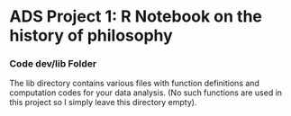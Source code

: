 # ADS Project 1:  R Notebook on the history of philosophy

### Code dev/lib Folder

The lib directory contains various files with function definitions and computation codes for your data analysis. (No such functions are used in this project so I simply leave this directory empty). 

